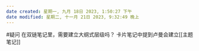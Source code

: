 ```yaml
---
date created: 星期一, 九月 18日 2023, 1:50:27 下午
date modified: 星期二, 十一月 21日 2023, 9:32:49 晚上
---
```

#疑问 
在双链笔记里，需要建立大纲式层级吗？
	卡片笔记中提到卢曼会建立[[主题笔记]]